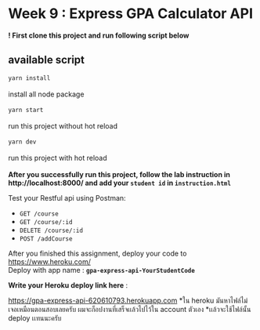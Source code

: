 # Week 9 : Express GPA Calculator API

<b>! First clone this project and run following script below </b>

## available script

`yarn install` <br><br>
install all node package <br><br>
`yarn start`<br><br>
run this project without hot reload<br><br>
`yarn dev` <br><br>
run this project with hot reload
<br><br>
<b>After you successfully run this project, follow the lab instruction in http://localhost:8000/ and add your `student id` in `instruction.html` </b>

Test your Restful api using Postman:
- `GET /course`
- `GET /course/:id`
- `DELETE /course/:id`
- `POST /addCourse`

After you finished this assignment, deploy your code to https://www.heroku.com/ <br>
Deploy with app name : <b>`gpa-express-api-YourStudentCode`</b>

**Write your Heroku deploy link here** : 

https://gpa-express-api-620610793.herokuapp.com
*ใน heroku มันหาไฟล์ไม่เจอเหมือนตอนสอบเลยครับ ผมจะก็อปงานที่เสร็จเเล้วไปไว้ใน account ตัวเอง
*เเล้วจะใช้ไฟล์นั้น deploy เเทนนะครับ
